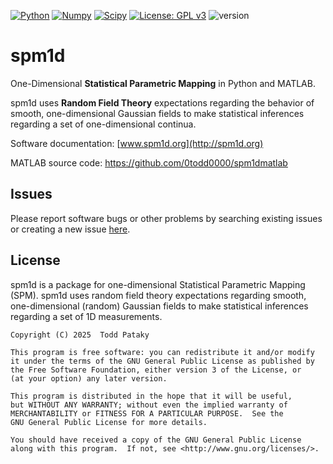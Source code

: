 [![Python](https://img.shields.io/badge/Python-FFD43B?style=for-the-badge&logo=python&logoColor=blue)](https://www.python.org)
[![Numpy](https://img.shields.io/badge/Numpy-777BB4?style=for-the-badge&logo=numpy&logoColor=white)](https://numpy.org)
[![Scipy](https://img.shields.io/badge/SciPy-654FF0?style=for-the-badge&logo=SciPy&logoColor=white)](https://scipy.org)
[![License: GPL v3](https://img.shields.io/badge/License-GPLv3-blue.svg)](https://www.gnu.org/licenses/gpl-3.0)
![version](https://img.shields.io/badge/version-0.4.37-blue)

spm1d
=====

One-Dimensional <b>Statistical Parametric Mapping</b> in Python and MATLAB.


spm1d uses <b>Random Field Theory</b> expectations regarding the behavior of smooth, one-dimensional Gaussian fields to make statistical inferences regarding a set of one-dimensional continua.

Software documentation:
[www.spm1d.org](http://spm1d.org)

MATLAB source code:
https://github.com/0todd0000/spm1dmatlab


Issues
-------

Please report software bugs or other problems by searching existing issues or creating a new issue [here](https://github.com/0todd0000/spm1d/issues).


License
-------

spm1d is a package for one-dimensional Statistical Parametric Mapping (SPM). spm1d uses random field theory expectations regarding smooth, one-dimensional (random) Gaussian fields to make statistical inferences regarding a set of 1D measurements.

    Copyright (C) 2025  Todd Pataky
    
    This program is free software: you can redistribute it and/or modify
    it under the terms of the GNU General Public License as published by
    the Free Software Foundation, either version 3 of the License, or
    (at your option) any later version.
    
    This program is distributed in the hope that it will be useful,
    but WITHOUT ANY WARRANTY; without even the implied warranty of
    MERCHANTABILITY or FITNESS FOR A PARTICULAR PURPOSE.  See the
    GNU General Public License for more details.
    
    You should have received a copy of the GNU General Public License
    along with this program.  If not, see <http://www.gnu.org/licenses/>.